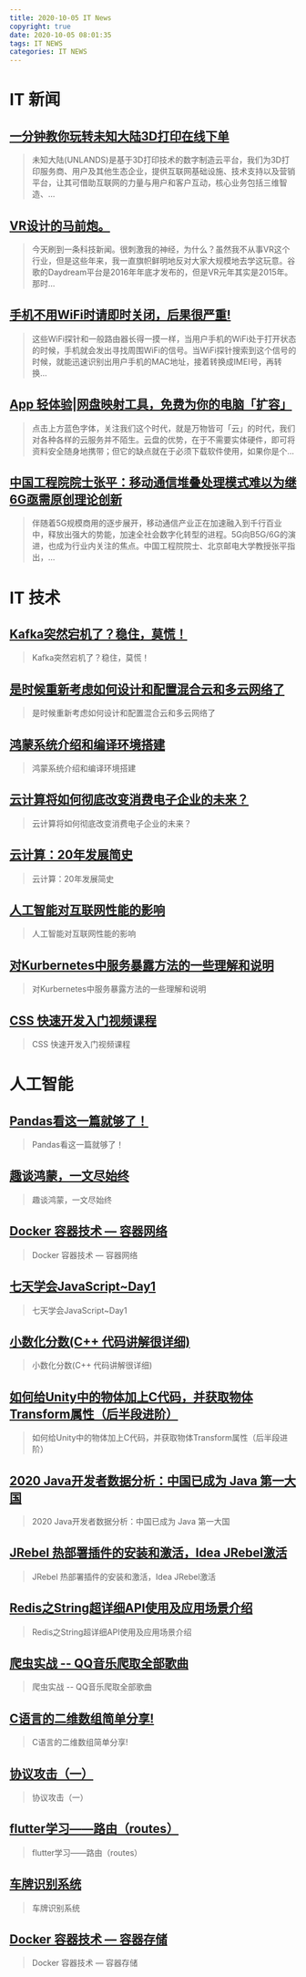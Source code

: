```yaml
---
title: 2020-10-05 IT News
copyright: true
date: 2020-10-05 08:01:35
tags: IT NEWS
categories: IT NEWS
---
```

# IT 新闻 
 ## [一分钟教你玩转未知大陆3D打印在线下单](http://mp.weixin.qq.com/s?src=11&timestamp=1601856005&ver=2625&signature=pGn0-cXx*aCLBkMAoGwYbQ*E*SMhbwNi9E3C*5k46h4deflrL326W9b9pcmxxyLChFmVh0ryq0UPo*Mi59jPXXJtJJVUOcsfTV2LYAjgITGIaUeAs1MDR0NeIGJZ9psl&new=1)
 > 未知大陆(UNLANDS)是基于3D打印技术的数字制造云平台，我们为3D打印服务商、用户及其他生态企业，提供互联网基础设施、技术支持以及营销平台，让其可借助互联网的力量与用户和客户互动，核心业务包括三维智造、...
 ## [VR设计的马前炮。](http://mp.weixin.qq.com/s?src=11&timestamp=1601856005&ver=2625&signature=vBXMwAHIHhssX6y7TkWcubRcHBoPstimhjyYfagpAEMUX5OU0J9gMfh1jpFxXm24vImtoouCIomamY-R6XLN6GLcERXzxmp3w29wTgVTAw5PHXwVSInBz7cKQlfcBj2Q&new=1)
 > 今天刷到一条科技新闻。很刺激我的神经，为什么？虽然我不从事VR这个行业，但是这些年来，我一直旗帜鲜明地反对大家大规模地去学这玩意。谷歌的Daydream平台是2016年年底才发布的，但是VR元年其实是2015年。那时...
 ## [手机不用WiFi时请即时关闭，后果很严重!](http://mp.weixin.qq.com/s?src=11&timestamp=1601856005&ver=2625&signature=nOfgjf8tOUhH7QY-zRzRHwH1hi1b5gQum6pwQUSKOLa7KR0mxZABGoqYtBV6-mB7*qe7hS1wi-t2JLqEO6NsyIOfZEVyvEVkLvtRLmA0OM4DakPPRLemwmhasadt6oMM&new=1)
 > 这些WiFi探针和一般路由器长得一摸一样，当用户手机的WiFi处于打开状态的时候，手机就会发出寻找周围WiFi的信号。当WiFi探针搜索到这个信号的时候，就能迅速识别出用户手机的MAC地址，接着转换成IMEI号，再转换...
 ## [App 轻体验|网盘映射工具，免费为你的电脑「扩容」](http://mp.weixin.qq.com/s?src=11&timestamp=1601856005&ver=2625&signature=U6BGrSJWjKtVf1jJOyxJ5CMosfL8YvO9KKtac8wLhWZpCyZbjZlfIuUjpksQ*F2fIvZ*xHXisEMqMwHJQE*S7R4EVd-0SJT8PqhguKbXTB*9F7ljEUHryZ8IIoAucnt1&new=1)
 > 点击上方蓝色字体，关注我们这个时代，就是万物皆可「云」的时代，我们对各种各样的云服务并不陌生。云盘的优势，在于不需要实体硬件，即可将资料安全随身地携带；但它的缺点就在于必须下载软件使用，如果你是个...
 ## [中国工程院院士张平：移动通信堆叠处理模式难以为继 6G亟需原创理论创新](http://mp.weixin.qq.com/s?src=11&timestamp=1601856005&ver=2625&signature=mYQgByZDLeFyK7GVc83asBqJdkzYYB83Nv4M26ZVupXK-2MVNiL93zctSJfUsXg*yTkBNFgbhiB2BkBuTl7s-ZPN6G9wiOq2yHF451auko2zP5HPUVMU8Fz0YG1giq81&new=1)
 > 伴随着5G规模商用的逐步展开，移动通信产业正在加速融入到千行百业中，释放出强大的势能，加速全社会数字化转型的进程。5G向B5G/6G的演进，也成为行业内关注的焦点。中国工程院院士、北京邮电大学教授张平指出，...
# IT 技术 
 ## [Kafka突然宕机了？稳住，莫慌！](http://developer.51cto.com/art/202009/627671.htm)
 > Kafka突然宕机了？稳住，莫慌！
 ## [是时候重新考虑如何设计和配置混合云和多云网络了](http://cloud.51cto.com/art/202009/627611.htm)
 > 是时候重新考虑如何设计和配置混合云和多云网络了
 ## [鸿蒙系统介绍和编译环境搭建](http://os.51cto.com/art/202009/627665.htm)
 > 鸿蒙系统介绍和编译环境搭建
 ## [云计算将如何彻底改变消费电子企业的未来？](http://cloud.51cto.com/art/202009/627612.htm)
 > 云计算将如何彻底改变消费电子企业的未来？
 ## [云计算：20年发展简史](http://cloud.51cto.com/art/202009/627606.htm)
 > 云计算：20年发展简史
 ## [人工智能对互联网性能的影响](http://ai.51cto.com/art/202009/627592.htm)
 > 人工智能对互联网性能的影响
 ## [对Kurbernetes中服务暴露方法的一些理解和说明](http://developer.51cto.com/art/202009/627599.htm)
 > 对Kurbernetes中服务暴露方法的一些理解和说明
 ## [CSS 快速开发入门视频课程](http://fellow.51cto.com/art/202007/622444.htm?qd=51ctojrzd)
 > CSS 快速开发入门视频课程
# 人工智能 
 ## [Pandas看这一篇就够了！](https://blog.csdn.net/qq_43328040/article/details/108904680)
 > Pandas看这一篇就够了！
 ## [趣谈鸿蒙，一文尽始终](https://blog.csdn.net/weixin_45820444/article/details/108906018)
 > 趣谈鸿蒙，一文尽始终
 ## [Docker 容器技术 — 容器网络](https://blog.csdn.net/Jmilk/article/details/108900394)
 > Docker 容器技术 — 容器网络
 ## [七天学会JavaScript~Day1](https://blog.csdn.net/qq_41424688/article/details/108891135)
 > 七天学会JavaScript~Day1
 ## [小数化分数(C++ 代码讲解很详细)](https://blog.csdn.net/weixin_44313771/article/details/108902477)
 > 小数化分数(C++ 代码讲解很详细)
 ## [如何给Unity中的物体加上C代码，并获取物体Transform属性（后半段进阶）](https://blog.csdn.net/hu1262340436/article/details/108906160)
 > 如何给Unity中的物体加上C代码，并获取物体Transform属性（后半段进阶）
 ## [2020 Java开发者数据分析：中国已成为 Java 第一大国](https://blog.csdn.net/dyc87112/article/details/108880461)
 > 2020 Java开发者数据分析：中国已成为 Java 第一大国
 ## [JRebel 热部署插件的安装和激活，Idea JRebel激活](https://blog.csdn.net/qq_40542534/article/details/108908706)
 > JRebel 热部署插件的安装和激活，Idea JRebel激活
 ## [Redis之String超详细API使用及应用场景介绍](https://blog.csdn.net/qq_40399646/article/details/108906116)
 > Redis之String超详细API使用及应用场景介绍
 ## [爬虫实战 -- QQ音乐爬取全部歌曲](https://blog.csdn.net/qq_45414559/article/details/108834511)
 > 爬虫实战 -- QQ音乐爬取全部歌曲
 ## [C语言的二维数组简单分享!](https://blog.csdn.net/qq_46216951/article/details/108904337)
 > C语言的二维数组简单分享!
 ## [协议攻击（一）](https://blog.csdn.net/weixin_45663905/article/details/108811904)
 > 协议攻击（一）
 ## [flutter学习——路由（routes）](https://blog.csdn.net/s_h_e_l_l_e_y/article/details/108906121)
 > flutter学习——路由（routes）
 ## [车牌识别系统](https://blog.csdn.net/ccsss22/article/details/108905314)
 > 车牌识别系统
 ## [Docker 容器技术 — 容器存储](https://blog.csdn.net/Jmilk/article/details/108900443)
 > Docker 容器技术 — 容器存储

    